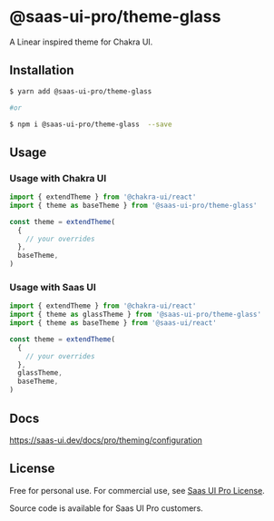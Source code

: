 # @saas-ui-pro/theme-glass

A Linear inspired theme for Chakra UI.

## Installation

```sh
$ yarn add @saas-ui-pro/theme-glass

#or

$ npm i @saas-ui-pro/theme-glass  --save
```

## Usage

### Usage with Chakra UI

```ts
import { extendTheme } from '@chakra-ui/react'
import { theme as baseTheme } from '@saas-ui-pro/theme-glass'

const theme = extendTheme(
  {
    // your overrides
  },
  baseTheme,
)
```

### Usage with Saas UI

```ts
import { extendTheme } from '@chakra-ui/react'
import { theme as glassTheme } from '@saas-ui-pro/theme-glass'
import { theme as baseTheme } from '@saas-ui/react'

const theme = extendTheme(
  {
    // your overrides
  },
  glassTheme,
  baseTheme,
)
```

## Docs

https://saas-ui.dev/docs/pro/theming/configuration

## License

Free for personal use. For commercial use, see [Saas UI Pro License](https://saas-ui.dev/license).

Source code is available for Saas UI Pro customers.
